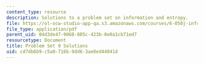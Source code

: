 ```yaml
---
content_type: resource
description: Solutions to a problem set on information and entropy.
file: https://ol-ocw-studio-app-qa.s3.amazonaws.com/courses/6-050j-information-and-entropy-spring-2008/cd7db6b9c5a0716b9dd63ae8ed44041d_MIT6_050JS08_ps_09_sol.pdf
file_type: application/pdf
parent_uid: 04d3de47-9068-805c-423b-0e0a1cb71ed7
resourcetype: Document
title: Problem Set 9 Solutions
uid: cd7db6b9-c5a0-716b-9dd6-3ae8ed44041d
---
```

